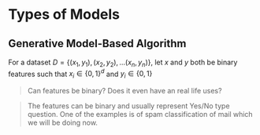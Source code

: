 # Types of Models 

## Generative Model-Based Algorithm
For a dataset $D= \{ (x_1,y_1), (x_2,y_2), ... (x_n,y_n) \}$,
let $x$ and $y$ both be binary features such that $x_i \in \{ 0,1 \}^d$
and $y_i \in \{ 0,1 \}$

> Can features be binary? Does it even have an real life uses?

> The features can be binary and usually represent Yes/No type 
question. One of the examples is of spam classification of mail 
which we will be doing now.


